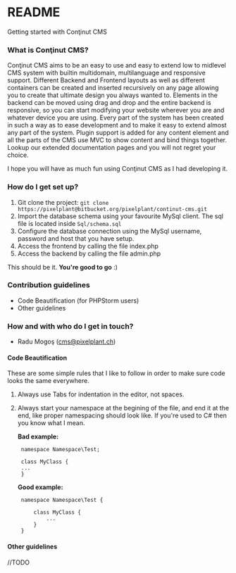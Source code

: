 # README #

Getting started with Conţinut CMS

### What is Conţinut CMS? ###

Conţinut CMS aims to be an easy to use and easy to extend low to midlevel CMS system with builtin multidomain, multilanguage and responsive support. Different Backend and Frontend layouts as well as different containers can be created and inserted recursively on any page allowing you to create that ultimate design you always wanted to.
Elements in the backend can be moved using drag and drop and the entire backend is responsive, so you can start modifying your website wherever you are and whatever device you are using.
Every part of the system has been created in such a way as to ease development and to make it easy to extend almost any part of the system. Plugin support is added for any content element and all the parts of the CMS use MVC to show content and bind things together. Lookup our extended documentation pages and you will not regret your choice.

I hope you will have as much fun using Conţinut CMS as I had developing it.

### How do I get set up? ###

1. Git clone the project: `git clone https://pixelplant@bitbucket.org/pixelplant/continut-cms.git`
2. Import the database schema using your favourite MySql client. The sql file is located inside `Sql/schema.sql`
3. Configure the database connection using the MySql username, password and host that you have setup.
4. Access the frontend by calling the file index.php
5. Access the backend by calling the file admin.php

This should be it. **You're good to go** :)

### Contribution guidelines ###

* Code Beautification (for PHPStorm users)
* Other guidelines

### How and with who do I get in touch? ###

* Radu Mogoş (cms@pixelplant.ch)

#### Code Beautification ####

These are some simple rules that I like to follow in order to make sure code looks the same everywhere.

1. Always use Tabs for indentation in the editor, not spaces.
	
2. Always start your namespace at the begining of the file, and end it at the end, like proper namespacing should look like. If you're used to C# then you know what I mean.

	**Bad example:**
			
		namespace Namespace\Test;

		class MyClass {
		...
		}

	

	**Good example:**
	
		namespace Namespace\Test {
		
			class MyClass {
				...
			}
		}
		
#### Other guidelines ####

//TODO